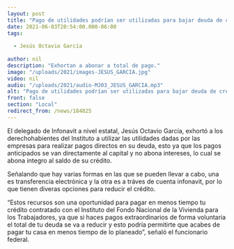 ```yaml
---
layout: post
title: "Pago de utilidades podrían ser utilizadas para bajar deuda de crédito INFONAVIT "
date: 2021-06-03T20:54:00.000-06:00
tags:
  
  - Jesús Octavio García
  
author: nil
description: "Exhortan a abonar a total de pago."
image: "/uploads/2021/images-JESUS_GARCIA.jpg"
video: nil
audio: "/uploads/2021/audio-MJ03_JESUS_GARCIA.mp3"
alt: "Pago de utilidades podrían ser utilizadas para bajar deuda de crédito INFONAVIT "
front: false
section: "Local"
redirect_from: /news/184825
---
```


El delegado de Infonavit a nivel estatal, Jesús Octavio García, exhortó a los derechohabientes del Instituto a utilizar las utilidades dadas por las empresas para realizar pagos directos en su deuda, esto ya que los pagos anticipados se van directamente al capital y no abona intereses, lo cual se abona integro al saldo de su crédito.

Señalando que hay varias formas en las que se pueden llevar a cabo, una es transferencia electrónica y la otra es a tráves de cuenta infonavit, por lo que tienen diveras opciones para reducir el crédito. 

“Estos recursos son una oportunidad para pagar en menos tiempo tu crédito contratado con el Instituto del Fondo Nacional de la Vivienda para los Trabajadores, ya que si haces pagos extraordinarios de forma voluntaria el total de tu deuda se va a reducir y esto podría permitirte que acabes de pagar tu casa en menos tiempo de lo planeado”, señaló el funcionario federal.

